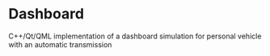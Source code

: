 # Dashboard
C++/Qt/QML implementation of a dashboard simulation for personal vehicle with an automatic transmission 
